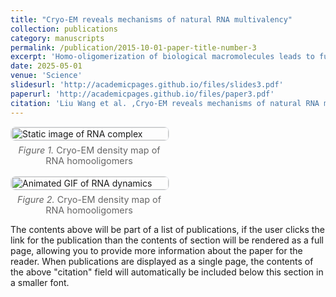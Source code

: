 ```yaml
---
title: "Cryo-EM reveals mechanisms of natural RNA multivalency"
collection: publications
category: manuscripts
permalink: /publication/2015-10-01-paper-title-number-3
excerpt: 'Homo-oligomerization of biological macromolecules leads to functional assemblies that are critical to understanding various cellular processes. However, RNA quaternary structures have rarely been reported. Comparative genomics analysis has identified RNA families containing hundreds of sequences that adopt conserved secondary structures and likely fold into complex three-dimensional structures. In this study, we used cryo–electron microscopy (cryo-EM) to determine structures from four RNA families, including ARRPOF and OLE forming dimers and ROOL and GOLLD forming hexameric, octameric, and dodecameric nanostructures, at 2.6- to 4.6-angstrom resolutions. These homo-oligomeric assemblies reveal a plethora of structural motifs that contribute to RNA multivalency, including kissing-loop, palindromic base-pairing, A-stacking, metal ion coordination, pseudoknot, and minor-groove interactions. These results provide the molecular basis of intermolecular interactions driving RNA multivalency with potential functional relevance.'
date: 2025-05-01
venue: 'Science'
slidesurl: 'http://academicpages.github.io/files/slides3.pdf'
paperurl: 'http://academicpages.github.io/files/paper3.pdf'
citation: 'Liu Wang et al. ,Cryo-EM reveals mechanisms of natural RNA multivalency.Science388,545-550(2025).DOI:10.1126/science.adv3451'
---
```


<!-- 两栏图：左静图 / 右动图（GIF 或视频），桌面端各占50%，手机端自动堆叠 -->
<style>
  .figure-row {
    display: flex;
    gap: 16px;
    align-items: flex-start;
    flex-wrap: wrap;
  }
  .figure-row .col {
    flex: 0 0 50%;
  }
  .figure-row img,
  .figure-row video {
    width: 100%;
    height: auto;
    border: 1px solid #e5e7eb;
    border-radius: 8px;
  }
  .figcaption {
    font-size: 0.9rem;
    color: #666;
    text-align: center;
    margin-top: 6px;
  }
  @media (max-width: 900px) {
    .figure-row .col {
      flex: 1 1 100%;
    }
  }
</style>

<div class="figure-row">
  <!-- 左边：静态图片 -->
  <div class="col">
    <img src="{{ '/images/publications/oligomers.png' | relative_url }}" alt="Static image of RNA complex">
    <div class="figcaption"><em>Figure 1.</em> Cryo-EM density map of RNA homooligomers </div>
  </div>

  <!-- 右边：动图（GIF 版，可替换为 MP4 视频） -->
  <div class="col">
    <img src="{{ '/images/publications/oligomers.gif' | relative_url }}" alt="Animated GIF of RNA dynamics">
    <div class="figcaption"><em>Figure 2.</em> Cryo-EM density map of RNA homooligomers </div>
  </div>
</div>

The contents above will be part of a list of publications, if the user clicks the link for the publication than the contents of section will be rendered as a full page, allowing you to provide more information about the paper for the reader. When publications are displayed as a single page, the contents of the above "citation" field will automatically be included below this section in a smaller font.
